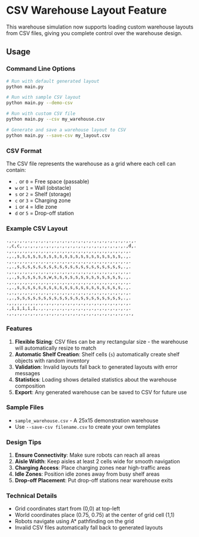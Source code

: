 # CSV Warehouse Layout Feature

This warehouse simulation now supports loading custom warehouse layouts from CSV files, giving you complete control over the warehouse design.

## Usage

### Command Line Options

```bash
# Run with default generated layout
python main.py

# Run with sample CSV layout
python main.py --demo-csv

# Run with custom CSV file
python main.py --csv my_warehouse.csv

# Generate and save a warehouse layout to CSV
python main.py --save-csv my_layout.csv
```

### CSV Format

The CSV file represents the warehouse as a grid where each cell can contain:

- `.` or `0` = Free space (passable)
- `w` or `1` = Wall (obstacle)
- `s` or `2` = Shelf (storage)
- `c` or `3` = Charging zone
- `i` or `4` = Idle zone
- `d` or `5` = Drop-off station

### Example CSV Layout

```csv
.,.,.,.,.,.,.,.,.,.,.,.,.,.,.,.,.,.,.,.,.,.,.,.,.
.,c,c,.,.,.,.,.,.,.,.,.,.,.,.,.,.,.,.,.,.,.,.,d,.
.,.,.,.,.,.,.,.,.,.,.,.,.,.,.,.,.,.,.,.,.,.,.,.
.,.,s,s,s,s,s,s,s,s,s,s,s,s,s,s,s,s,s,s,s,s,.,.
.,.,.,.,.,.,.,.,.,.,.,.,.,.,.,.,.,.,.,.,.,.,.,.
.,.,s,s,s,s,s,s,s,s,s,s,s,s,s,s,s,s,s,s,s,s,.,.
.,.,.,.,.,.,.,.,.,.,.,.,.,.,.,.,.,.,.,.,.,.,.,.
.,.,s,s,s,s,s,s,w,s,s,s,s,s,s,s,s,s,s,s,s,s,.,.
.,.,.,.,.,.,.,.,.,.,.,.,.,.,.,.,.,.,.,.,.,.,.,.
.,.,s,s,s,s,s,s,s,s,s,s,s,s,s,s,s,s,s,s,s,s,.,.
.,.,.,.,.,.,.,.,.,.,.,.,.,.,.,.,.,.,.,.,.,.,.,.
.,.,s,s,s,s,s,s,s,s,s,s,s,s,s,s,s,s,s,s,s,s,.,.
.,.,.,.,.,.,.,.,.,.,.,.,.,.,.,.,.,.,.,.,.,.,.,.
.,i,i,i,i,i,.,.,.,.,.,.,.,.,.,.,.,.,.,.,.,.,.,.
.,.,.,.,.,.,.,.,.,.,.,.,.,.,.,.,.,.,.,.,.,.,.,.,
```

### Features

1. **Flexible Sizing**: CSV files can be any rectangular size - the warehouse will automatically resize to match
2. **Automatic Shelf Creation**: Shelf cells (`s`) automatically create shelf objects with random inventory
3. **Validation**: Invalid layouts fall back to generated layouts with error messages
4. **Statistics**: Loading shows detailed statistics about the warehouse composition
5. **Export**: Any generated warehouse can be saved to CSV for future use

### Sample Files

- `sample_warehouse.csv` - A 25x15 demonstration warehouse
- Use `--save-csv filename.csv` to create your own templates

### Design Tips

1. **Ensure Connectivity**: Make sure robots can reach all areas
2. **Aisle Width**: Keep aisles at least 2 cells wide for smooth navigation
3. **Charging Access**: Place charging zones near high-traffic areas
4. **Idle Zones**: Position idle zones away from busy shelf areas
5. **Drop-off Placement**: Put drop-off stations near warehouse exits

### Technical Details

- Grid coordinates start from (0,0) at top-left
- World coordinates place (0.75, 0.75) at the center of grid cell (1,1)
- Robots navigate using A* pathfinding on the grid
- Invalid CSV files automatically fall back to generated layouts 